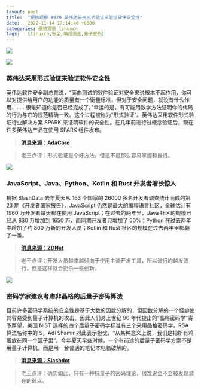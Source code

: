 ```yaml
---
layout: post
title:	"硬核观察 #820 英伟达采用形式验证来验证软件安全性"
date:	2022-11-14 17:14:46 +0800 
categories:	硬核观察 linuxcn 
tags:	[linuxcn,安全,编程语言,量子密码]
---
```



![](/Asserts/Images//attachment/album/202211/14/171325wh1xp2kj0mc13mzl.jpg)


![](/Asserts/Images//attachment/album/202211/14/171335rq9ur5uzzuu9ttgl.jpg)


### 英伟达采用形式验证来验证软件安全性


英伟达软件安全副总裁说，“面向测试的软件验证对安全来说根本不起作用，你可以对提供给用户的功能的质量有一个衡量标准，但对于安全问题，就没有什么作用，……很难知道你是否已经完成了。”幸运的是，有可能用数学方法证明你的代码的行为与它的规范精确一致。这个过程被称为“形式验证”。英伟达采用软件形式验证行业解决方案 SPARK 来证明软件的安全性。在几年前进行过概念验证后，现在许多英伟达产品在使用 SPARK 组件发布。



> 
> **[消息来源：AdaCore](https://blog.adacore.com/nvidia-security-team-what-if-we-just-stopped-using-c)**
> 
> 
> 



> 
> 老王点评：形式验证是个好方法，但是不是那么容易掌握和推行。
> 
> 
> 


![](/Asserts/Images//attachment/album/202211/14/171346w1qw21q1m2p7nn2n.jpg)


### JavaScript、Java、Python、Kotlin 和 Rust 开发者增长惊人


根据 SlashData 去年夏天从 163 个国家的 26000 多名开发者调查统计而成的第 23 期《开发者国家报告》，JavaScript 仍然是最大的编程语言社区，全球估计有 1960 万开发者每天都在使用 JavaScript；在过去的两年里，Java 社区的规模已经从 830 万增加到 1650 万，而同期开发者只增加了 50%；Python 在过去两年中增加了约 800 万新的开发人员；Kotlin 和 Rust 社区的规模在过去两年里都翻了一番。



> 
> **[消息来源：ZDNet](https://www.zdnet.com/article/software-development-is-evolving-and-so-is-what-developers-are-interested-in/)**
> 
> 
> 



> 
> 老王点评：开发人员越来越倾向于使用主流开发工具，所以流行的越发流行，但是这样就会扼杀一些创新。
> 
> 
> 


![](/Asserts/Images//attachment/album/202211/14/171424sjere5d9erq4q435.jpg)


### 密码学家建议考虑非晶格的后量子密码算法


目前许多密码学系统的安全性是基于大数的因数分解的，但因数分解的一个怪癖使其容易受到量子计算机的攻击。因此人们对上世纪 90 年代提出的“晶格密码学”寄予厚望，美国 NIST 选择的四个后量子密码学标准有三个采用晶格密码学。RSA 算法名称中的 S，Adi Shamir 对此表示担忧，“从某种意义上说，我们是把所有鸡蛋放在同一个篮子里”。今年夏天早些时候，一个有前途的后量子密码学方案不是用量子计算机，而是用一台普通的笔记本电脑破解的。



> 
> **[消息来源：Slashdot](https://it.slashdot.org/story/22/11/13/2042250/cryptographys-future-will-be-quantum-safe-heres-how)**
> 
> 
> 



> 
> 老王点评：确实如此，只有一种抗量子的密码理论，很难说会不会被发现潜在的弱点。
> 
> 
>
